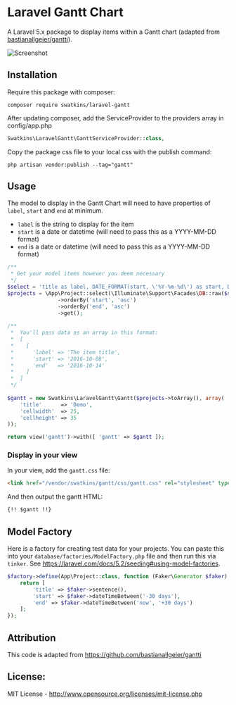 # Laravel Gantt Chart

A Laravel 5.x package to display items within a Gantt chart (adapted from [bastianallgeier/gantti](https://github.com/bastianallgeier/gantti)).

![Screenshot](https://github.com/swatkins/laravel-gantt/raw/master/src/assets/screenshot-gantt.png)

## Installation

Require this package with composer:

```shell
composer require swatkins/laravel-gantt
```

After updating composer, add the ServiceProvider to the providers array in config/app.php

```php
Swatkins\LaravelGantt\GanttServiceProvider::class,
```

Copy the package css file to your local css with the publish command:

```shell
php artisan vendor:publish --tag="gantt"
```

## Usage

The model to display in the Gantt Chart will need to have properties of `label`, `start` and `end` at minimum.

* `label` is the string to display for the item
* `start` is a date or datetime (will need to pass this as a YYYY-MM-DD format)
* `end` is a date or datetime (will need to pass this as a YYYY-MM-DD format)

```php
/**
 * Get your model items however you deem necessary
 */
$select = 'title as label, DATE_FORMAT(start, \'%Y-%m-%d\') as start, DATE_FORMAT(end, \'%Y-%m-%d\') as end';
$projects = \App\Project::select(\Illuminate\Support\Facades\DB::raw($select))
                ->orderBy('start', 'asc')
                ->orderBy('end', 'asc')
                ->get();
    
/**
 *  You'll pass data as an array in this format:
 *  [
 *    [ 
 *      'label' => 'The item title',
 *      'start' => '2016-10-08',
 *      'end'   => '2016-10-14'
 *    ]
 *  ]
 */
 
$gantt = new Swatkins\LaravelGantt\Gantt($projects->toArray(), array(
    'title'      => 'Demo',
    'cellwidth'  => 25,
    'cellheight' => 35
));

return view('gantt')->with([ 'gantt' => $gantt ]);
```

### Display in your view

In your view, add the `gantt.css` file:

```html
<link href="/vendor/swatkins/gantt/css/gantt.css" rel="stylesheet" type="text/css">
```

And then output the gantt HTML:

```html
{!! $gantt !!}
```

## Model Factory

Here is a factory for creating test data for your projects. You can paste this into your `database/factories/ModelFactory.php` file and then run this via `tinker`. See <https://laravel.com/docs/5.2/seeding#using-model-factories>.

```php
$factory->define(App\Project::class, function (Faker\Generator $faker) {
    return [
        'title' => $faker->sentence(),
        'start' => $faker->dateTimeBetween('-30 days'),
        'end' => $faker->dateTimeBetween('now', '+30 days')
    ];
});
```

## Attribution

This code is adapted from https://github.com/bastianallgeier/gantti

## License: 

MIT License - <http://www.opensource.org/licenses/mit-license.php>
